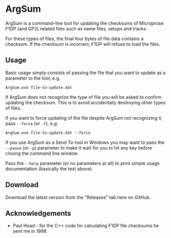 # ArgSum

ArgSum is a command-line tool for updating the checksums of Microprose F1GP (and GP2)
related files such as name files, setups and tracks.

For these types of files, the final four bytes of file data contains a checksum. If the checksum is
incorrect, F1GP will refuse to load the files.


## Usage

Basic usage simply consists of passing the file that you want to update as a parameter to the tool, e.g.

`ArgSum.exe file-to-update.dat`

If ArgSum does not recognize the type of file you will be asked to confirm updating the checksum.
This is to avoid accidentally destroying other types of files.

If you want to force updating of the file despite ArgSum not recognizing it,
pass `--force` (or `-f`), e.g.

`ArgSum.exe file-to-update.dat --force`

If you use ArgSum as a Send To-tool in Windows you may want to pass
the `--pause` (or `-p`) parameter to make it wait for you to hit any key before
closing the command line window.

Pass the `--help` parameter (or no parameters at all) to print simple
usage documentation (basically the text above).


## Download

Download the latest version from the "Releases" tab here on GitHub.


## Acknowledgements

* Paul Hoad - for the C++ code for calculating F1GP file checksums he sent me in 1998

